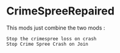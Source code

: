 # CrimeSpreeRepaired
This mods just combine the two mods :
	
	Stop the crimespree loss on crash
	Stop Crime Spree Crash on Join 